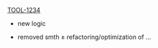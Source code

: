 [TOOL-1234](full-link-to-TOOL-1234)

- new logic

* removed smth
  ± refactoring/optimization of ...
